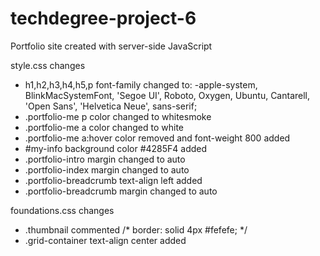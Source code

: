 # techdegree-project-6
 Portfolio site created with server-side JavaScript


style.css changes
- h1,h2,h3,h4,h5,p font-family changed to: -apple-system, BlinkMacSystemFont, 'Segoe UI', Roboto, Oxygen, Ubuntu, Cantarell, 'Open Sans', 'Helvetica Neue', sans-serif;
- .portfolio-me p color changed to whitesmoke
- .portfolio-me a color changed to white
- .portfolio-me a:hover color removed and font-weight 800 added
- #my-info background color #4285F4 added
- .portfolio-intro margin changed to auto
- .portfolio-index margin changed to auto
- .portfolio-breadcrumb text-align left added
- .portfolio-breadcrumb margin changed to auto

foundations.css changes
- .thumbnail commented   /* border: solid 4px #fefefe; */
- .grid-container text-align center added
